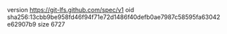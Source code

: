 version https://git-lfs.github.com/spec/v1
oid sha256:13cbb9be958fd46f94f71e72d1486f40defb0ae7987c58595fa63042e62907b9
size 6727
